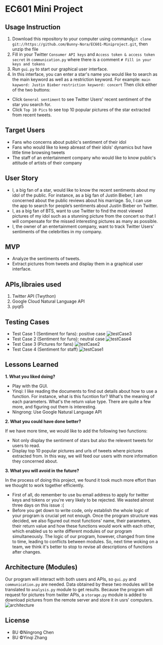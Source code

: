 # EC601 Mini Project

## Usage Instruction
1. Download this repository to your computer using command`git clone git://https://github.com/Bunny-Nora/EC601-Miniproject.git`, then unzip the file
2. Fill in your Twitter `Consumer API keys` and `Access token & access token secret` in `communication.py` where there is a comment `# Fill in your keys and tokens`
3. Run `gui.py` to start our graphical user interface. 
4. In this interface, you can enter a star's name you would like to search as the main keyword as well as a restriction keyword. For example: `main kayword: Justin Bieber` `restriction keyword: concert`
Then click either of the two buttons:
* Click `General sentiment` to see Twitter Users' recent sentiment of the star you search for.
* Click `Top 10 Pics` to see top 10 popular pictures of the star extracted from recent tweets.

## Target Users
* Fans who concerns about public's sentiment of their idol
* Fans who would like to keep abreast of their idols' dynamics but have little time browsing tweets
* The staff of an entertainment company who would like to know public's attitude of artists of their company

## User Story
* I, a big fan of a star, would like to know the recent sentiments about my idol of the public. For instance, as a big fan of Justin Bieber, I am concerned about the public reviews about his marriage. So, I can use the app to search for people’s sentiments about Justin Bieber on Twitter.
* I, as a big fan of BTS, want to use Twitter to find the most viewed pictures of my idol such as a stunning picture from the concert so that I will compensate for the missed interesting pictures as many as possible.
* I, the owner of an entertainment company, want to track Twitter Users' sentiments of the celebrities in my company.

## MVP
* Analyze the sentiments of tweets.
* Extract pictures from tweets and display them in a graphical user interface.

## APIs,libraies used
1. Twitter API (Twython)
2. Google Cloud Natural Language API
3. pyqt5

## Testing Cases
* Test Case 1 (Sentiment for fans): positive case
![testCase3](https://user-images.githubusercontent.com/9766409/65824900-4087c480-e23e-11e9-9ca8-8e4523fe4839.png)
* Test Case 2 (Sentiment for funs): neutral case
![testCase4](https://user-images.githubusercontent.com/9766409/65824904-51d0d100-e23e-11e9-8980-ba70d77ee1a2.png)
* Test Case 3 (Pictures for fans)
![testCase2](https://user-images.githubusercontent.com/9766409/65824887-12a28000-e23e-11e9-9471-7c25d3ee38d1.png)
* Test Case 4 (Sentiment for staff)
![testCase1](https://user-images.githubusercontent.com/9766409/65824879-f56db180-e23d-11e9-8511-32e39db20d13.png)

## Lessons Learned
__1. What you liked doing?__
  * Play with the GUI.
  * Yinqi: I like reading the documents to find out details about how to use a function. For instance, what is this fucntion for? What's the meaning of each parameters. What's the return value type. There are quite a few more, and figuring out them is interesting.
  * Ningrong: Use Google Natural Language API
  
__2. What you could have done better?__

If we have more time, we would like to add the following two functions:
  * Not only display the sentiment of stars but also the relevent tweets for users to read.
  * Display top 10 popular pictures and urls of tweets where pictures extracted from. In this way, we will feed our users with more information they concerned about.
  
__3. What you will avoid in the future?__

In the process of doing this project, we found it took much more effort than we thought to work together efficiently.
  * First of all, do remember to use bu email address to apply for twitter keys and tokens or you're very likely to be rejected. We wasted almost three days on this issue :(
  * Before you get down to write code, only establish the whole logic of your program is crucial yet not enough. Once the program structure was decided, we also figured out most functions' name, their parameters, their return value and how these functions would work with each other, which enabled us to write different modules of our program simultaneously.
    The logic of our program, however, changed from time to time, leading to conflicts between modules. So, next time woking on a team, we think it's better to stop to revise all descriptions of functions after changes.

## Architecture (Modules)
Our program will interact with both users and APIs, so `gui.py` and `communication.py` are needed. Data obtained by these two modules will be translated to `analysis.py` module to get results. Because the program will request for pictures from twiiter APIs, a `storage.py` module is added to download pictures from the remote server and store it in usrs' computers.
![architecture](https://user-images.githubusercontent.com/9766409/65824294-6d36de80-e234-11e9-8999-b98ea747e0c3.png)

## License
* BU ©Ningrong Chen
* BU ©Yinqi Zhang
